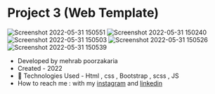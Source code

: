 # Project 3 (Web Template)


![Screenshot 2022-05-31 150551](https://github.com/mmehrab-pz/project-3/assets/99506317/3e5df200-bcfa-427e-acf8-56ca4abd7d5f)
![Screenshot 2022-05-31 150240](https://github.com/mmehrab-pz/project-3/assets/99506317/b925b02c-ce78-4f39-b13e-42b831518704)
![Screenshot 2022-05-31 150503](https://github.com/mmehrab-pz/project-3/assets/99506317/a849df49-77d4-4eaf-87b5-98cfaf044098)
![Screenshot 2022-05-31 150526](https://github.com/mmehrab-pz/project-3/assets/99506317/4bfb1485-a75c-45c4-8f7c-c75a2b4b7405)
![Screenshot 2022-05-31 150539](https://github.com/mmehrab-pz/project-3/assets/99506317/6f84c8bf-3db4-4983-a878-8ad012930877)

- Developed by mehrab poorzakaria
- Created - 2022
- 🤖 Technologies Used - Html , css , Bootstrap , scss , JS
- How to reach me : with my
[instagram](https://www.instagram.com/mehrab.poorzakaria_web/) and
[linkedin](https://www.linkedin.com/in/mehrab-poorzakaria-1b2492237/)
